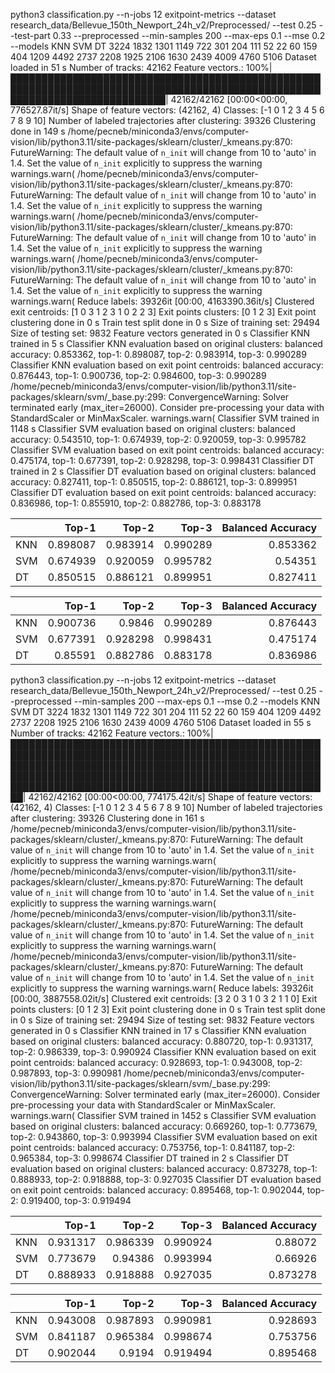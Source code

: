  python3 classification.py --n-jobs 12 exitpoint-metrics --dataset research_data/Bellevue_150th_Newport_24h_v2/Preprocessed/ --test 0.25 --test-part 0.33 --preprocessed --min-samples 200 --max-eps 0.1 --mse 0.2 --models KNN SVM DT
3224
1832
1301
1149
722
301
204
111
52
22
60
159
404
1209
4492
2737
2208
1925
2106
1630
2439
4009
4760
5106
Dataset loaded in 51 s
Number of tracks: 42162
Feature vectors.: 100%|█████████████████████████████████████████████████████████████████████████████████████████████████████████████████████████████| 42162/42162 [00:00<00:00, 776527.87it/s]
Shape of feature vectors: (42162, 4)
Classes: [-1  0  1  2  3  4  5  6  7  8  9 10]
Number of labeled trajectories after clustering: 39326
Clustering done in 149 s
/home/pecneb/miniconda3/envs/computer-vision/lib/python3.11/site-packages/sklearn/cluster/_kmeans.py:870: FutureWarning: The default value of `n_init` will change from 10 to 'auto' in 1.4. Set the value of `n_init` explicitly to suppress the warning
  warnings.warn(
/home/pecneb/miniconda3/envs/computer-vision/lib/python3.11/site-packages/sklearn/cluster/_kmeans.py:870: FutureWarning: The default value of `n_init` will change from 10 to 'auto' in 1.4. Set the value of `n_init` explicitly to suppress the warning
  warnings.warn(
/home/pecneb/miniconda3/envs/computer-vision/lib/python3.11/site-packages/sklearn/cluster/_kmeans.py:870: FutureWarning: The default value of `n_init` will change from 10 to 'auto' in 1.4. Set the value of `n_init` explicitly to suppress the warning
  warnings.warn(
/home/pecneb/miniconda3/envs/computer-vision/lib/python3.11/site-packages/sklearn/cluster/_kmeans.py:870: FutureWarning: The default value of `n_init` will change from 10 to 'auto' in 1.4. Set the value of `n_init` explicitly to suppress the warning
  warnings.warn(
Reduce labels: 39326it [00:00, 4163390.36it/s]
Clustered exit centroids: [1 0 3 1 2 3 1 0 2 2 3]
Exit points clusters: [0 1 2 3]
Exit point clustering done in 0 s
Train test split done in 0 s
Size of training set: 29494
Size of testing set: 9832
Feature vectors generated in 0 s
Classifier KNN trained in 5 s
Classifier KNN evaluation based on original clusters: balanced accuracy: 0.853362, top-1: 0.898087, top-2: 0.983914, top-3: 0.990289
Classifier KNN evaluation based on exit point centroids: balanced accuracy: 0.876443, top-1: 0.900736, top-2: 0.984600, top-3: 0.990289
/home/pecneb/miniconda3/envs/computer-vision/lib/python3.11/site-packages/sklearn/svm/_base.py:299: ConvergenceWarning: Solver terminated early (max_iter=26000).  Consider pre-processing your data with StandardScaler or MinMaxScaler.
  warnings.warn(
Classifier SVM trained in 1148 s
Classifier SVM evaluation based on original clusters: balanced accuracy: 0.543510, top-1: 0.674939, top-2: 0.920059, top-3: 0.995782
Classifier SVM evaluation based on exit point centroids: balanced accuracy: 0.475174, top-1: 0.677391, top-2: 0.928298, top-3: 0.998431
Classifier DT trained in 2 s
Classifier DT evaluation based on original clusters: balanced accuracy: 0.827411, top-1: 0.850515, top-2: 0.886121, top-3: 0.899951
Classifier DT evaluation based on exit point centroids: balanced accuracy: 0.836986, top-1: 0.855910, top-2: 0.882786, top-3: 0.883178

|     |    Top-1 |    Top-2 |    Top-3 |   Balanced Accuracy |
|:----|---------:|---------:|---------:|--------------------:|
| KNN | 0.898087 | 0.983914 | 0.990289 |            0.853362 |
| SVM | 0.674939 | 0.920059 | 0.995782 |            0.54351  |
| DT  | 0.850515 | 0.886121 | 0.899951 |            0.827411 |

|     |    Top-1 |    Top-2 |    Top-3 |   Balanced Accuracy |
|:----|---------:|---------:|---------:|--------------------:|
| KNN | 0.900736 | 0.9846   | 0.990289 |            0.876443 |
| SVM | 0.677391 | 0.928298 | 0.998431 |            0.475174 |
| DT  | 0.85591  | 0.882786 | 0.883178 |            0.836986 |

python3 classification.py --n-jobs 12 exitpoint-metrics --dataset research_data/Bellevue_150th_Newport_24h_v2/Preprocessed/ --test 0.25 --preprocessed --min-samples 200 --max-eps 0.1 --mse 0.2 --models KNN SVM DT
3224
1832
1301
1149
722
301
204
111
52
22
60
159
404
1209
4492
2737
2208
1925
2106
1630
2439
4009
4760
5106
Dataset loaded in 55 s
Number of tracks: 42162
Feature vectors.: 100%|████████████████████████████████████████████████████████████████████████████████████████████████████████████████████████████████████████████████████████████████████████████████████████████████████████████████████████████████████████████████████████████| 42162/42162 [00:00<00:00, 774175.42it/s]
Shape of feature vectors: (42162, 4)
Classes: [-1  0  1  2  3  4  5  6  7  8  9 10]
Number of labeled trajectories after clustering: 39326
Clustering done in 161 s
/home/pecneb/miniconda3/envs/computer-vision/lib/python3.11/site-packages/sklearn/cluster/_kmeans.py:870: FutureWarning: The default value of `n_init` will change from 10 to 'auto' in 1.4. Set the value of `n_init` explicitly to suppress the warning
  warnings.warn(
/home/pecneb/miniconda3/envs/computer-vision/lib/python3.11/site-packages/sklearn/cluster/_kmeans.py:870: FutureWarning: The default value of `n_init` will change from 10 to 'auto' in 1.4. Set the value of `n_init` explicitly to suppress the warning
  warnings.warn(
/home/pecneb/miniconda3/envs/computer-vision/lib/python3.11/site-packages/sklearn/cluster/_kmeans.py:870: FutureWarning: The default value of `n_init` will change from 10 to 'auto' in 1.4. Set the value of `n_init` explicitly to suppress the warning
  warnings.warn(
/home/pecneb/miniconda3/envs/computer-vision/lib/python3.11/site-packages/sklearn/cluster/_kmeans.py:870: FutureWarning: The default value of `n_init` will change from 10 to 'auto' in 1.4. Set the value of `n_init` explicitly to suppress the warning
  warnings.warn(
Reduce labels: 39326it [00:00, 3887558.02it/s]
Clustered exit centroids: [3 2 0 3 1 0 3 2 1 1 0]
Exit points clusters: [0 1 2 3]
Exit point clustering done in 0 s
Train test split done in 0 s
Size of training set: 29494
Size of testing set: 9832
Feature vectors generated in 0 s
Classifier KNN trained in 17 s
Classifier KNN evaluation based on original clusters: balanced accuracy: 0.880720, top-1: 0.931317, top-2: 0.986339, top-3: 0.990924
Classifier KNN evaluation based on exit point centroids: balanced accuracy: 0.928693, top-1: 0.943008, top-2: 0.987893, top-3: 0.990981
/home/pecneb/miniconda3/envs/computer-vision/lib/python3.11/site-packages/sklearn/svm/_base.py:299: ConvergenceWarning: Solver terminated early (max_iter=26000).  Consider pre-processing your data with StandardScaler or MinMaxScaler.
  warnings.warn(
Classifier SVM trained in 1452 s
Classifier SVM evaluation based on original clusters: balanced accuracy: 0.669260, top-1: 0.773679, top-2: 0.943860, top-3: 0.993994
Classifier SVM evaluation based on exit point centroids: balanced accuracy: 0.753756, top-1: 0.841187, top-2: 0.965384, top-3: 0.998674
Classifier DT trained in 2 s
Classifier DT evaluation based on original clusters: balanced accuracy: 0.873278, top-1: 0.888933, top-2: 0.918888, top-3: 0.927035
Classifier DT evaluation based on exit point centroids: balanced accuracy: 0.895468, top-1: 0.902044, top-2: 0.919400, top-3: 0.919494

|     |    Top-1 |    Top-2 |    Top-3 |   Balanced Accuracy |
|:----|---------:|---------:|---------:|--------------------:|
| KNN | 0.931317 | 0.986339 | 0.990924 |            0.88072  |
| SVM | 0.773679 | 0.94386  | 0.993994 |            0.66926  |
| DT  | 0.888933 | 0.918888 | 0.927035 |            0.873278 |

|     |    Top-1 |    Top-2 |    Top-3 |   Balanced Accuracy |
|:----|---------:|---------:|---------:|--------------------:|
| KNN | 0.943008 | 0.987893 | 0.990981 |            0.928693 |
| SVM | 0.841187 | 0.965384 | 0.998674 |            0.753756 |
| DT  | 0.902044 | 0.9194   | 0.919494 |            0.895468 |